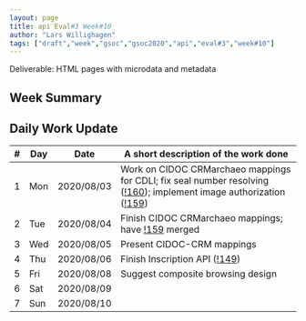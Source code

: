 ```yaml
---
layout: page
title: api Eval#3 Week#10
author: "Lars Willighagen"
tags: ["draft","week","gsoc","gsoc2020","api","eval#3","week#10"]
---
```


Deliverable: HTML pages with microdata and metadata

## Week Summary



## Daily Work Update

| # | Day | Date       | A short description of the work done |
|---|-----|------------|--------------------------------------|
| 1 | Mon | 2020/08/03 | Work on CIDOC CRMarchaeo mappings for CDLI; fix seal number resolving ([!160](https://gitlab.com/cdli/framework/-/merge_requests/160)); implement image authorization ([!159](https://gitlab.com/cdli/framework/-/merge_requests/159)) |
| 2 | Tue | 2020/08/04 | Finish CIDOC CRMarchaeo mappings; have [!159](https://gitlab.com/cdli/framework/-/merge_requests/159) merged |
| 3 | Wed | 2020/08/05 | Present CIDOC-CRM mappings |
| 4 | Thu | 2020/08/06 | Finish Inscription API ([!149](https://gitlab.com/cdli/framework/-/merge_requests/149)) |
| 5 | Fri | 2020/08/08 | Suggest composite browsing design |
| 6 | Sat | 2020/08/09 |  |
| 7 | Sun | 2020/08/10 |  |
